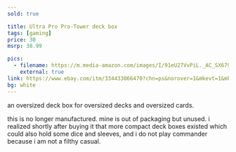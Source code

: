 ```yaml
---
sold: true

title: Ultra Pro Pro-Tower deck box
tags: [gaming]
price: 30
msrp: 38.99

pics:
  - filename: https://m.media-amazon.com/images/I/91eU27VvPiL._AC_SX679_.jpg
    external: true
link: https://www.ebay.com/itm/334433066470?chn=ps&norover=1&mkevt=1&mkrid=711-117182-37290-0&mkcid=2&itemid=334433066470&targetid=1264870805024
bg: white
---
```


an oversized deck box for oversized decks and oversized cards.

this is no longer manufactured.  mine is out of packaging but unused.  i
realized shortly after buying it that more compact deck boxes existed which
could also hold some dice and sleeves, and i do not play commander because i am
not a filthy casual.
